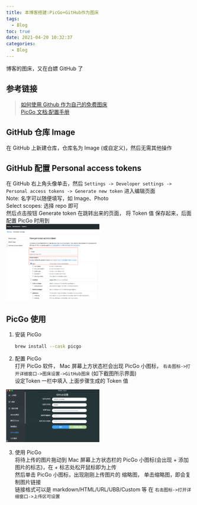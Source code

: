 ```yaml
---
title: 本博客搭建:PicGo+GitHub作为图床
tags:
  - Blog
toc: true
date: 2021-04-20 10:32:37
categories:
  - Blog
---
```


博客的图床，又在白嫖 GitHub 了

## 参考链接

>[如何使用 Github 作为自己的免费图床](https://learnku.com/articles/48574)  
>[PicGo 文档:配置手册](https://picgo.github.io/PicGo-Doc/zh/guide/config.html)

## GitHub 仓库 Image  
在 GitHub 上新建仓库，仓库名为 Image (或自定义)，然后无需其他操作

## GitHub 配置 Personal access tokens  
在 GitHub 右上角头像单击，然后 `Settings -> Developer settings -> Personal access tokens -> Generate new token` 进入编辑页面  
Note: 名字可以随便填写，如 Image、Photo   
Select scopes: 选择 repo 即可  
然后点击按钮 Generate token 在跳转出来的页面， 将 Token 值 保存起来，后面 配置 PicGo 时用到  
<img src="https://raw.githubusercontent.com/altman-xu/altman-xu.github.io/source/ImageForBlog/GitHub_New_personal_access_token_1.png" width="50%" height="50%">

## PicGo 使用

1. 安装 PicGo
    ```zsh
    brew install --cask picgo
    ```

2. 配置 PicGo  
  打开 PicGo 软件， Mac 屏幕上方状态栏会出现 PicGo 小图标， `右击图标->打开详细窗口->图床设置->GitHub图床` (如下截图所示界面)  
  设定Token 一栏中填入 上面步骤生成的 Token 值
  <img src="https://raw.githubusercontent.com/altman-xu/altman-xu.github.io/source/ImageForBlog/PicGo%20setting.png" width="50%" height="50%">



3. 使用 PicGo  
  将待上传的图片拖动到 Mac 屏幕上方状态栏的 PicGo 小图标(会出现 + 添加图片的标志)，在 + 标志处松开鼠标即为上传  
  然后单击 PicGo 小图标，出现刚刚上传图片的 缩略图， 单击缩略图，即会复制图片链接   
  链接格式可以是 markdown/HTML/URL/UBB/Custom 等 在 `右击图标->打开详细窗口->上传区可设置`